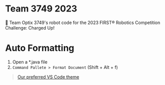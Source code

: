 # Team 3749 2023
🤖 Team Optix 3749's robot code for the 2023 FIRST® Robotics Competition Challenge: Charged Up!

# Auto Formatting
1. Open a *.java file
2. `Command Pallete > Format Document` (Shift + Alt + f)

> [Our preferred VS Code theme](https://marketplace.visualstudio.com/items?itemName=oguhpereira.spotify-color-theme)
